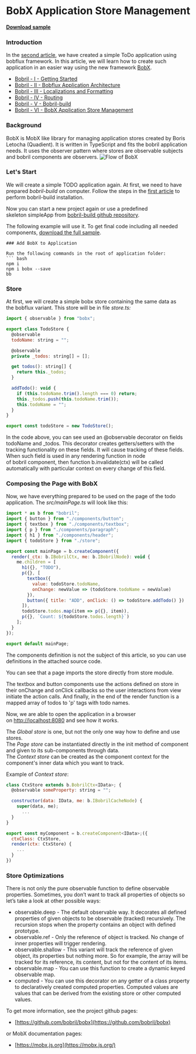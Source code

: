 [//]: # "bobrilComIgnoreStart"

# BobX Application Store Management

[//]: # "bobrilComIgnoreEnd"

**[Download sample](https://minhaskamal.github.io/DownGit/#/home?url=https://github.com/keeema/bobril-samples/tree/master/sampleBobX)**

[//]: # "bobrilComIgnoreStart"

### Introduction

In the [second article](https://github.com/keeema/bobril-samples/blob/master/articles/02_bobril-bobflux.md), we have created a simple ToDo application using bobflux framework. In this article, we will learn how to create such application in an easier way using the new framework [BobX](https://github.com/bobril/bobx).

- [Bobril - I - Getting Started](https://github.com/keeema/bobril-samples/blob/master/articles/01_bobril-getting-started.md)
- [Bobril - II - Bobflux Application Architecture](https://github.com/keeema/bobril-samples/blob/master/articles/02_bobril-bobflux.md)
- [Bobril - III - Localizations and Formatting](https://github.com/keeema/bobril-samples/blob/master/articles/03_bobril-localizations.md)
- [Bobril - IV - Routing](https://github.com/keeema/bobril-samples/blob/master/articles/04_bobril-routing.md)
- [Bobril - V - Bobril-build](https://github.com/keeema/bobril-samples/blob/master/articles/05_bobril-bobril-build.md)
- [Bobril - VI - BobX Application Store Management](https://github.com/keeema/bobril-samples/blob/master/articles/06_bobril-bobx.md)

[//]: # "bobrilComIgnoreEnd"

### Background

BobX is MobX like library for managing application stores created by Boris Letocha (Quadient). It is written in TypeScript and fits the bobril application needs. It uses the observer pattern where stores are observable subjects and bobril components are observers.
![Flow of BobX](./images/bobx.png)

### Let's Start

We will create a simple TODO application again. At first, we need to have prepared *bobril-build* on computer. Follow the steps in the [first article](https://github.com/keeema/bobril-samples/blob/master/articles/01_bobril-getting-started.md) to perform bobril-build installation.

Now you can start a new project again or use a predefined skeleton simpleApp from [bobril-build github repository](https://minhaskamal.github.io/DownGit/#/home?url=https://github.com/Bobris/bobril-build/tree/master/examples/simpleApp).

The following example will use it. To get final code including all needed components, [download the full sample](https://minhaskamal.github.io/DownGit/#/home?url=https://github.com/keeema/bobril-samples/tree/master/sampleBobX).

````
### Add BobX to Application

Run the following commands in the root of application folder:
``` bash
npm i
npm i bobx --save
bb
````

### Store

At first, we will create a simple bobx store containing the same data as the bobflux variant. This store will be in file *store.ts:*

```javascript
import { observable } from "bobx";

export class TodoStore {
  @observable
  todoName: string = "";

  @observable
  private _todos: string[] = [];

  get todos(): string[] {
    return this._todos;
  }

  addTodo(): void {
    if (this.todoName.trim().length === 0) return;
    this._todos.push(this.todoName.trim());
    this.todoName = "";
  }
}

export const todoStore = new TodoStore();
```

In the code above, you can see used an @observable decorator on fields todoName and \_todos. This decorator creates getters/setters with the tracking functionality on these fields. It will cause tracking of these fields. When such field is used in any rendering function in node of bobril component, then function b.invalidate(ctx) will be called automatically with particular context on every change of this field.

### Composing the Page with BobX

Now, we have everything prepared to be used on the page of the todo application. The *src/mainPage.ts* will look like this:

```javascript
import * as b from "bobril";
import { button } from "./components/button";
import { textbox } from "./components/textbox";
import { p } from "./components/paragraph";
import { h1 } from "./components/header";
import { todoStore } from "./store";

export const mainPage = b.createComponent({
  render(_ctx: b.IBobrilCtx, me: b.IBobrilNode): void {
    me.children = [
      h1({}, "TODO"),
      p({}, [
        textbox({
          value: todoStore.todoName,
          onChange: newValue => (todoStore.todoName = newValue)
        }),
        button({ title: "ADD", onClick: () => todoStore.addTodo() })
      ]),
      todoStore.todos.map(item => p({}, item)),
      p({}, `Count: ${todoStore.todos.length}`)
    ];
  }
});

export default mainPage;
```

The components definition is not the subject of this article, so you can use definitions in the attached source code.

You can see that a page imports the store directly from store module.

The textbox and button components use the actions defined on store in their onChange and onClick callbacks so the user interactions from view initiate the action calls. And finally, in the end of the render function is a mapped array of todos to 'p' tags with todo names.

Now, we are able to open the application in a browser on [http://localhost:8080](http://localhost:8080/) and see how it works.

The *Global store* is one, but not the only one way how to define and use stores.  
The *Page store* can be instantiated directly in the init method of component and given to its sub-components through data.  
The *Context store* can be created as the component context for the component's inner data which you want to track.

Example of *Context store*:

```javascript
class CtxStore extends b.BobrilCtx<IData>; {
  @observable someProperty: string = "";

  constructor(data: IData, me: b.IBobrilCacheNode) {
    super(data, me);
      ...
  }
}

export const myComponent = b.createComponent<IData>;({
  ctxClass: CtxStore,
  render(ctx: CtxStore) {
    ...
  }
})
```

### Store Optimizations

There is not only the pure observable function to define observable properties. Sometimes, you don’t want to track all properties of objects so let’s take a look at other possible ways:

- observable.deep - The default observable way. It decorates all defined properties of given objects to be observable (tracked) recursively. The recursion stops when the property contains an object with defined prototype.
- observable.ref - Only the reference of object is tracked. No change of inner properties will trigger rendering.
- observable.shallow - This variant will track the reference of given object, its properties but nothing more. So for example, the array will be tracked for its reference, its content, but not for the content of its items.
- observable.map - You can use this function to create a dynamic keyed observable map.
- computed - You can use this decorator on any getter of a class property to declaratively created computed properties. Computed values are values that can be derived from the existing store or other computed values.

To get more information, see the project github pages:

- [https://github.com/bobril/bobx](https://github.com/bobril/bobx)

or MobX documentation pages:

- [https://mobx.js.org](https://mobx.js.org/)
